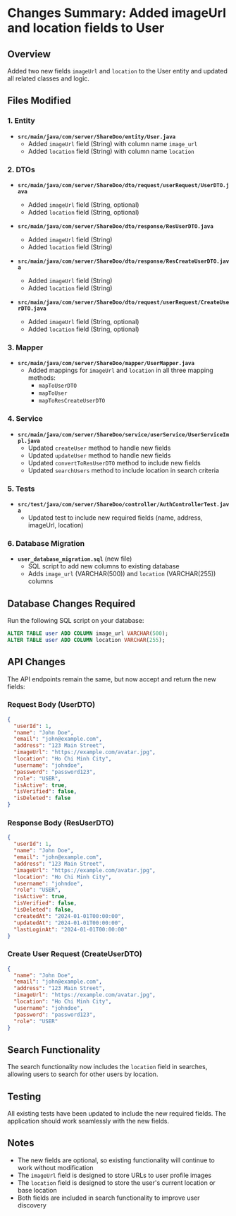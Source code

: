 # Changes Summary: Added imageUrl and location fields to User

## Overview
Added two new fields `imageUrl` and `location` to the User entity and updated all related classes and logic.

## Files Modified

### 1. **Entity**
- **`src/main/java/com/server/ShareDoo/entity/User.java`**
  - Added `imageUrl` field (String) with column name `image_url`
  - Added `location` field (String) with column name `location`

### 2. **DTOs**
- **`src/main/java/com/server/ShareDoo/dto/request/userRequest/UserDTO.java`**
  - Added `imageUrl` field (String, optional)
  - Added `location` field (String, optional)

- **`src/main/java/com/server/ShareDoo/dto/response/ResUserDTO.java`**
  - Added `imageUrl` field (String)
  - Added `location` field (String)

- **`src/main/java/com/server/ShareDoo/dto/response/ResCreateUserDTO.java`**
  - Added `imageUrl` field (String)
  - Added `location` field (String)

- **`src/main/java/com/server/ShareDoo/dto/request/userRequest/CreateUserDTO.java`**
  - Added `imageUrl` field (String, optional)
  - Added `location` field (String, optional)

### 3. **Mapper**
- **`src/main/java/com/server/ShareDoo/mapper/UserMapper.java`**
  - Added mappings for `imageUrl` and `location` in all three mapping methods:
    - `mapToUserDTO`
    - `mapToUser`
    - `mapToResCreateUserDTO`

### 4. **Service**
- **`src/main/java/com/server/ShareDoo/service/userService/UserServiceImpl.java`**
  - Updated `createUser` method to handle new fields
  - Updated `updateUser` method to handle new fields
  - Updated `convertToResUserDTO` method to include new fields
  - Updated `searchUsers` method to include location in search criteria

### 5. **Tests**
- **`src/test/java/com/server/ShareDoo/controller/AuthControllerTest.java`**
  - Updated test to include new required fields (name, address, imageUrl, location)

### 6. **Database Migration**
- **`user_database_migration.sql`** (new file)
  - SQL script to add new columns to existing database
  - Adds `image_url` (VARCHAR(500)) and `location` (VARCHAR(255)) columns

## Database Changes Required

Run the following SQL script on your database:

```sql
ALTER TABLE user ADD COLUMN image_url VARCHAR(500);
ALTER TABLE user ADD COLUMN location VARCHAR(255);
```

## API Changes

The API endpoints remain the same, but now accept and return the new fields:

### Request Body (UserDTO)
```json
{
  "userId": 1,
  "name": "John Doe",
  "email": "john@example.com",
  "address": "123 Main Street",
  "imageUrl": "https://example.com/avatar.jpg",
  "location": "Ho Chi Minh City",
  "username": "johndoe",
  "password": "password123",
  "role": "USER",
  "isActive": true,
  "isVerified": false,
  "isDeleted": false
}
```

### Response Body (ResUserDTO)
```json
{
  "userId": 1,
  "name": "John Doe",
  "email": "john@example.com",
  "address": "123 Main Street",
  "imageUrl": "https://example.com/avatar.jpg",
  "location": "Ho Chi Minh City",
  "username": "johndoe",
  "role": "USER",
  "isActive": true,
  "isVerified": false,
  "isDeleted": false,
  "createdAt": "2024-01-01T00:00:00",
  "updatedAt": "2024-01-01T00:00:00",
  "lastLoginAt": "2024-01-01T00:00:00"
}
```

### Create User Request (CreateUserDTO)
```json
{
  "name": "John Doe",
  "email": "john@example.com",
  "address": "123 Main Street",
  "imageUrl": "https://example.com/avatar.jpg",
  "location": "Ho Chi Minh City",
  "username": "johndoe",
  "password": "password123",
  "role": "USER"
}
```

## Search Functionality

The search functionality now includes the `location` field in searches, allowing users to search for other users by location.

## Testing

All existing tests have been updated to include the new required fields. The application should work seamlessly with the new fields.

## Notes

- The new fields are optional, so existing functionality will continue to work without modification
- The `imageUrl` field is designed to store URLs to user profile images
- The `location` field is designed to store the user's current location or base location
- Both fields are included in search functionality to improve user discovery 